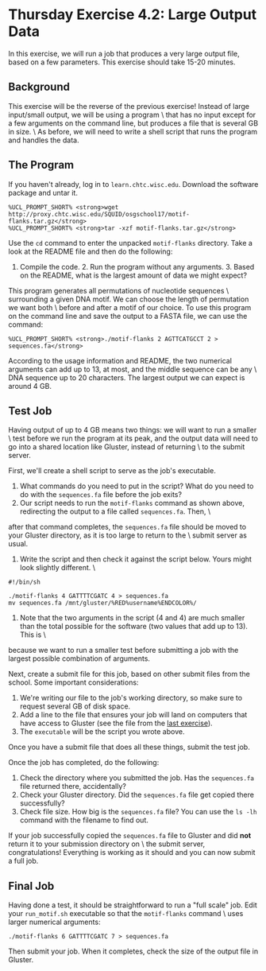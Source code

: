 Thursday Exercise 4.2: Large Output Data
========================================

In this exercise, we will run a job that produces a very large output file, based on a few parameters. This exercise should take 15-20 minutes.

Background
----------

This exercise will be the reverse of the previous exercise! Instead of large input/small output, we will be using a program \\ that has no input except for a few arguments on the command line, but produces a file that is several GB in size. \\ As before, we will need to write a shell script that runs the program and handles the data.

The Program
-----------

If you haven't already, log in to `learn.chtc.wisc.edu`. Download the software package and untar it.

``` console
%UCL_PROMPT_SHORT% <strong>wget http://proxy.chtc.wisc.edu/SQUID/osgschool17/motif-flanks.tar.gz</strong>
%UCL_PROMPT_SHORT% <strong>tar -xzf motif-flanks.tar.gz</strong>
```

Use the `cd` command to enter the unpacked `motif-flanks` directory. Take a look at the README file and then do the following:

1.  Compile the code. 2. Run the program without any arguments. 3. Based on the README, what is the largest amount of data we might expect?

This program generates all permutations of nucleotide sequences \\ surrounding a given DNA motif. We can choose the length of permutation we want both \\ before and after a motif of our choice. To use this program on the command line and save the output to a FASTA file, we can use the command:

``` console
%UCL_PROMPT_SHORT% <strong>./motif-flanks 2 AGTTCATGCCT 2 > sequences.fa</strong>
```

According to the usage information and README, the two numerical arguments can add up to 13, at most, and the middle sequence can be any \\ DNA sequence up to 20 characters. The largest output we can expect is around 4 GB.

Test Job
--------

Having output of up to 4 GB means two things: we will want to run a smaller \\ test before we run the program at its peak, and the output data will need to go into a shared location like Gluster, instead of returning \\ to the submit server.

First, we'll create a shell script to serve as the job's executable.

1.  What commands do you need to put in the script? What do you need to do with the `sequences.fa` file before the job exits?
2.  Our script needs to run the `motif-flanks` command as shown above, redirecting the output to a file called `sequences.fa`. Then, \\

after that command completes, the `sequences.fa` file should be moved to your Gluster directory, as it is too large to return to the \\ submit server as usual.

1.  Write the script and then check it against the script below. Yours might look slightly different. \\

``` file
#!/bin/sh

./motif-flanks 4 GATTTTCGATC 4 > sequences.fa
mv sequences.fa /mnt/gluster/%RED%username%ENDCOLOR%/
```

1.  Note that the two arguments in the script (4 and 4) are much smaller than the total possible for the software (two values that add up to 13). This is \\

because we want to run a smaller test before submitting a job with the largest possible combination of arguments.

Next, create a submit file for this job, based on other submit files from the school. Some important considerations:

1.  We're writing our file to the job's working directory, so make sure to request several GB of disk space.
2.  Add a line to the file that ensures your job will land on computers that have access to Gluster (see the file from the [last exercise](part4-ex1-input.md)).
3.  The `executable` will be the script you wrote above.

Once you have a submit file that does all these things, submit the test job.

Once the job has completed, do the following:

1.  Check the directory where you submitted the job. Has the `sequences.fa` file returned there, accidentally?
2.  Check your Gluster directory. Did the `sequences.fa` file get copied there successfully?
3.  Check file size. How big is the `sequences.fa` file? You can use the `ls -lh` command with the filename to find out.

If your job successfully copied the `sequences.fa` file to Gluster and did **not** return it to your submission directory on \\ the submit server, congratulations! Everything is working as it should and you can now submit a full job.

Final Job
---------

Having done a test, it should be straightforward to run a "full scale" job. Edit your `run_motif.sh` executable so that the `motif-flanks` command \\ uses larger numerical arguments:

``` file
./motif-flanks 6 GATTTTCGATC 7 > sequences.fa
```

Then submit your job. When it completes, check the size of the output file in Gluster.


